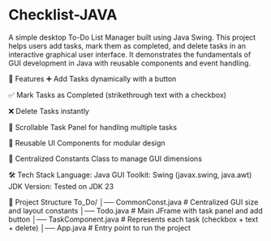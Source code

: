 # Checklist-JAVA
A simple desktop To-Do List Manager built using Java Swing. This project helps users add tasks, mark them as completed, and delete tasks in an interactive graphical user interface. It demonstrates the fundamentals of GUI development in Java with reusable components and event handling.

🚀 Features
➕ Add Tasks dynamically with a button

✅ Mark Tasks as Completed (strikethrough text with a checkbox)

❌ Delete Tasks instantly

📜 Scrollable Task Panel for handling multiple tasks

🧩 Reusable UI Components for modular design

🎨 Centralized Constants Class to manage GUI dimensions

🛠️ Tech Stack
Language: Java
GUI Toolkit: Swing (javax.swing, java.awt)
JDK Version: Tested on JDK 23

📂 Project Structure
To_Do/
│── CommonConst.java     # Centralized GUI size and layout constants
│── Todo.java            # Main JFrame with task panel and add button
│── TaskComponent.java   # Represents each task (checkbox + text + delete)
│── App.java             # Entry point to run the project
